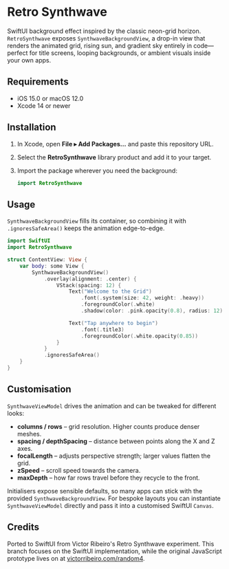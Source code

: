# Retro Synthwave

SwiftUI background effect inspired by the classic neon-grid horizon. `RetroSynthwave` exposes
`SynthwaveBackgroundView`, a drop-in view that renders the animated grid, rising sun, and
gradient sky entirely in code—perfect for title screens, looping backgrounds, or ambient
visuals inside your own apps.

## Requirements

- iOS 15.0 or macOS 12.0
- Xcode 14 or newer

## Installation

1. In Xcode, open **File ▸ Add Packages…** and paste this repository URL.
2. Select the **RetroSynthwave** library product and add it to your target.
3. Import the package wherever you need the background:

   ```swift
   import RetroSynthwave
   ```

## Usage

`SynthwaveBackgroundView` fills its container, so combining it with
`.ignoresSafeArea()` keeps the animation edge-to-edge.

```swift
import SwiftUI
import RetroSynthwave

struct ContentView: View {
    var body: some View {
        SynthwaveBackgroundView()
            .overlay(alignment: .center) {
                VStack(spacing: 12) {
                    Text("Welcome to the Grid")
                        .font(.system(size: 42, weight: .heavy))
                        .foregroundColor(.white)
                        .shadow(color: .pink.opacity(0.8), radius: 12)

                    Text("Tap anywhere to begin")
                        .font(.title3)
                        .foregroundColor(.white.opacity(0.85))
                }
            }
            .ignoresSafeArea()
    }
}
```

## Customisation

`SynthwaveViewModel` drives the animation and can be tweaked for different looks:

- **columns / rows** – grid resolution. Higher counts produce denser meshes.
- **spacing / depthSpacing** – distance between points along the X and Z axes.
- **focalLength** – adjusts perspective strength; larger values flatten the grid.
- **zSpeed** – scroll speed towards the camera.
- **maxDepth** – how far rows travel before they recycle to the front.

Initialisers expose sensible defaults, so many apps can stick with the provided
`SynthwaveBackgroundView`. For bespoke layouts you can instantiate `SynthwaveViewModel`
directly and pass it into a customised SwiftUI `Canvas`.

## Credits

Ported to SwiftUI from Victor Ribeiro's Retro Synthwave experiment. This branch focuses on
the SwiftUI implementation, while the original JavaScript prototype lives on at
[victorribeiro.com/random4](https://victorribeiro.com/random4).
